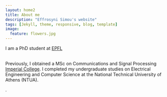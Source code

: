 ```yaml
---
layout: home2
title: About me
description: "Effrosyni Simou's website"
tags: [Jekyll, theme, responsive, blog, template]
image:
  feature: flowers.jpg
---
```


I am a PhD student at <a href="https://www.epfl.ch/en/" target="_blank">EPFL</a>

<br />
Previously, I obtained a MSc on Communications and Signal Processing <a href="http://www.vision.ee.ethz.ch/index.en.html" target="_blank">Imperial College</a>. I completed my undergraduate studies on Electrical Engineering and Computer Science at the National Technical University of Athens (NTUA).

.

